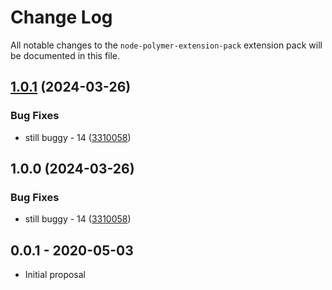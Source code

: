 # Change Log
All notable changes to the `node-polymer-extension-pack` extension pack will be documented in this file.

## [1.0.1](https://github.com/ITMCdev/vscode-extensions/compare/node-polymer-extension-pack-v1.0.0...node-polymer-extension-pack-v1.0.1) (2024-03-26)


### Bug Fixes

* still buggy - 14 ([3310058](https://github.com/ITMCdev/vscode-extensions/commit/3310058b0fa82ef15cbcb983946897a2c09a98f6))

## 1.0.0 (2024-03-26)


### Bug Fixes

* still buggy - 14 ([3310058](https://github.com/ITMCdev/vscode-extensions/commit/3310058b0fa82ef15cbcb983946897a2c09a98f6))

## 0.0.1 - 2020-05-03
- Initial proposal
